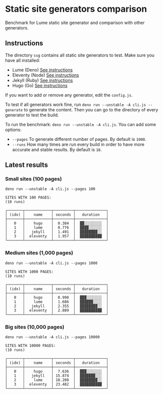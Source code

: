 # Static site generators comparison

Benchmark for Lume static site generator and comparison with other generators.

## Instructions

The directory `ssg` contains all static site generators to test. Make sure you have all installed:

- Lume (Deno) [See instructions](https://lumeland.github.io/)
- Eleventy (Node) [See instructions](https://www.11ty.dev/)
- Jekyll (Ruby) [See instructions](https://jekyllrb.com/)
- Hugo (Go) [See instructions](https://gohugo.io/)

If you want to add or remove any generator, edit the `config.js`.

To test if all generators work fine, run `deno run --unstable -A cli.js --generate` to generate the content. Then you can go to the directory of every generator to test the build.

To run the benchmark: `deno run --unstable -A cli.js`. You can add some options:

- `--pages` To generate different number of pages. By default is `1000`.
- `--runs` How many times are run every build in order to have more accurate and stable results. By default is `10`.

## Latest results

### Small sites (100 pages)

```
deno run --unstable -A cli.js --pages 100

SITES WITH 100 PAGES:
(10 runs)

┌───────┬────────────┬─────────┬──────────────┐
│ (idx) │    name    │ seconds │   duration   │
├───────┼────────────┼─────────┼──────────────┤
│   0   │    hugo    │  0.384  │  ▓▓░░░░░░░░  │
│   1   │    lume    │  0.776  │  ▓▓▓▓░░░░░░  │
│   2   │   jekyll   │  1.491  │  ▓▓▓▓▓▓▓▓░░  │
│   3   │  eleventy  │  1.957  │  ▓▓▓▓▓▓▓▓▓▓  │
└───────┴────────────┴─────────┴──────────────┘
```

### Medium sites (1,000 pages)

```
deno run --unstable -A cli.js --pages 1000

SITES WITH 1000 PAGES:
(10 runs)

┌───────┬────────────┬─────────┬──────────────┐
│ (idx) │    name    │ seconds │   duration   │
├───────┼────────────┼─────────┼──────────────┤
│   0   │    hugo    │  0.998  │  ▓▓▓░░░░░░░  │
│   1   │    lume    │  1.686  │  ▓▓▓▓▓▓░░░░  │
│   2   │   jekyll   │  2.355  │  ▓▓▓▓▓▓▓▓░░  │
│   3   │  eleventy  │  2.889  │  ▓▓▓▓▓▓▓▓▓▓  │
└───────┴────────────┴─────────┴──────────────┘
```

### Big sites (10,000 pages)

```
deno run --unstable -A cli.js --pages 10000

SITES WITH 10000 PAGES:
(10 runs)

┌───────┬────────────┬─────────┬──────────────┐
│ (idx) │    name    │ seconds │   duration   │
├───────┼────────────┼─────────┼──────────────┤
│   0   │    hugo    │  7.636  │  ▓▓▓░░░░░░░  │
│   1   │   jekyll   │ 15.874  │  ▓▓▓▓▓▓▓░░░  │
│   2   │    lume    │ 18.208  │  ▓▓▓▓▓▓▓▓░░  │
│   3   │  eleventy  │ 23.482  │  ▓▓▓▓▓▓▓▓▓▓  │
└───────┴────────────┴─────────┴──────────────┘
```